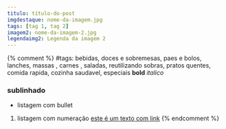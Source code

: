 ```yaml
---
titulo: título-do-post
imgdestaque: nome-da-imagem.jpg
tags: [tag 1, tag 2]
imagem2: nome-da-imagem-2.jpg
legendaimg2: Legenda da imagem 2
---
```

{% comment %}
#tags: bebidas, doces e sobremesas, paes e bolos, lanches, massas , carnes , saladas, reutilizando sobras, pratos quentes, comida rapida, cozinha saudavel, especiais
**bold**
*italico*
### sublinhado
* listagem com bullet
1. listagem com numeração
[este é um texto com link](https://www.enderecodolink.com)
{% endcomment %}

